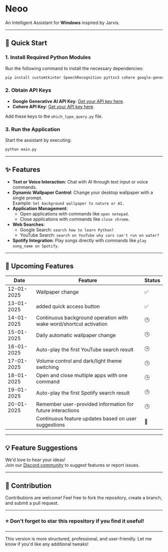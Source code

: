 
# Neoo
An Intelligent Assistant for **Windows** inspired by Jarvis.

---

## 🚀 Quick Start
### 1. Install Required Python Modules
Run the following command to install the necessary dependencies:
```bash
pip install customtkinter SpeechRecognition pyttsx3 cohere google-generativeai requests
```

### 2. Obtain API Keys
- **Google Generative AI API Key**: [Get your API key here](https://aistudio.google.com/app/apikey).  
- **Cohere API Key**: [Get your API key here](https://dashboard.cohere.com/api-keys).  

Add these keys to the `which_type_query.py` file.

### 3. Run the Application
Start the assistant by executing:
```bash
python main.py
```

---

## ✨ Features
- **Text or Voice Interaction**: Chat with AI through text input or voice commands.
- **Dynamic Wallpaper Control**: Change your desktop wallpaper with a single prompt.  
  Example: `Set background wallpaper to nature or AI.`
- **Application Management**:  
  - Open applications with commands like `open notepad`.  
  - Close applications with commands like `close chrome`.
- **Web Searches**:  
  - Google Search: `search how to learn Python?`  
  - YouTube Search: `search on YouTube why cars can't run on water?`
- **Spotify Integration**: Play songs directly with commands like `play song_name on Spotify`.

---

## 🌟 Upcoming Features
| Date       | Feature                                                                             | Status |
| ---------- | ----------------------------------------------------------------------------------- | ------ |
| 12-01-2025 | Wallpaper change                                                                   | ✅     |
| 13-01-2025 | added quick access button                                                          | ✅     |
| 14-01-2025 | Continuous background operation with wake word/shortcut activation                 | 🕒     |
| 15-01-2025 | Daily automatic wallpaper change                                                   | 🕒     |
| 16-01-2025 | Auto-play the first YouTube search result                                          | 🕒     |
| 17-01-2025 | Volume control and dark/light theme switching                                      | 🕒     |
| 18-01-2025 | Open and close multiple apps with one command                                      | 🕒     |
| 19-01-2025 | Auto-play the first Spotify search result                                          | 🕒     |
| 20-01-2025 | Remember user-provided information for future interactions                         | 🕒     |
|            | Continuous feature updates based on user suggestions                              | 🚀     |

---

## 💡 Feature Suggestions
We'd love to hear your ideas!  
Join our [Discord community](https://discord.gg/g6cyXuPfRk) to suggest features or report issues.

---

## 🤝 Contribution
Contributions are welcome! Feel free to fork the repository, create a branch, and submit a pull request.

---

### ⭐ Don't forget to star this repository if you find it useful!
---

This version is more structured, professional, and user-friendly. Let me know if you'd like any additional tweaks!
